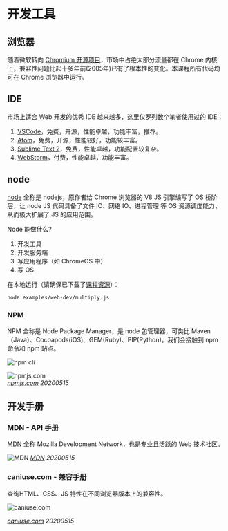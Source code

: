 # 开发工具

## 浏览器

随着微软转向 [Chromium 开源项目](https://blogs.windows.com/msedgedev/2019/04/08/microsoft-edge-preview-channel-details)，市场中占绝大部分流量都在 Chrome 内核上，兼容性问题比起十多年前(2005年)已有了根本性的变化。本课程所有代码均可在 Chrome 浏览器中运行。

## IDE

市场上适合 Web 开发的优秀 IDE 越来越多，这里仅罗列数个笔者使用过的 IDE：

1. [VSCode](https://code.visualstudio.com/)，免费，开源，性能卓越，功能丰富，推荐。
1. [Atom](https://atom.io/)，免费，开源，性能较好，功能较丰富。
1. [Sublime Text 2](http://www.sublimetext.com/)，免费，性能卓越，功能配置较复杂。
1. [WebStorm](http://www.jetbrains.com/webstorm/)，付费，性能卓越，功能丰富。

## node

[node](https://nodejs.org) 全称是 nodejs，原作者给 Chrome 浏览器的 V8 JS 引擎编写了 OS 桥阶层，让 node JS 代码具备了文件 IO、网络 IO、进程管理 等 OS 资源调度能力，从而极大扩展了 JS 的应用范围。

Node 能做什么?
1. 开发工具
1. 开发服务端
1. 写应用程序（如 ChromeOS 中）
1. 写 OS

在本地运行（请确保已下载了[课程资源](../toolkit)）：

```bash
node examples/web-dev/multiply.js
```

### NPM

NPM 全称是 Node Package Manager，是 node 包管理器，可类比 Maven（Java）、Cocoapods(iOS)、GEM(Ruby)、PIP(Python)。我们会接触到 npm 命令和 npm 站点。

![npm cli](https://luics-image.oss-cn-hangzhou.aliyuncs.com/20200515223931.png)

![npmjs.com](https://luics-image.oss-cn-hangzhou.aliyuncs.com/20200515223705.png)  
*[npmjs.com](http://npmjs.com) 20200515*


## 开发手册

### MDN - API 手册

[MDN](http://developer.mozilla.org) 全称 Mozilla Development Network，也是专业且活跃的 Web 技术社区。

![MDN](https://luics-image.oss-cn-hangzhou.aliyuncs.com/20200515224214.png)
*[MDN](http://developer.mozilla.org) 20200515*

### caniuse.com - 兼容手册

查询HTML、CSS、JS 特性在不同浏览器版本上的兼容性。

![caniuse.com](https://luics-image.oss-cn-hangzhou.aliyuncs.com/20200515224153.png)

*[caniuse.com](https://caniuse.com/#search=indexedDB) 20200515*